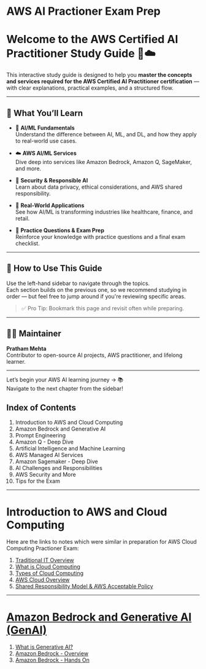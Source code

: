 # AWS AI Practioner Exam Prep
# Welcome to the AWS Certified AI Practitioner Study Guide 🧠☁️

This interactive study guide is designed to help you **master the concepts and services required for the AWS Certified AI Practitioner certification** — with clear explanations, practical examples, and a structured flow.

---

## 🚀 What You’ll Learn

- 📘 **AI/ML Fundamentals**  
  Understand the difference between AI, ML, and DL, and how they apply to real-world use cases.

- ☁️ **AWS AI/ML Services**  
  Dive deep into services like Amazon Bedrock, Amazon Q, SageMaker, and more.

- 🔐 **Security & Responsible AI**  
  Learn about data privacy, ethical considerations, and AWS shared responsibility.

- 💼 **Real-World Applications**  
  See how AI/ML is transforming industries like healthcare, finance, and retail.

- 📝 **Practice Questions & Exam Prep**  
  Reinforce your knowledge with practice questions and a final exam checklist.

---

## 🧭 How to Use This Guide

Use the left-hand sidebar to navigate through the topics.  
Each section builds on the previous one, so we recommend studying in order — but feel free to jump around if you're reviewing specific areas.

> ✅ Pro Tip: Bookmark this page and revisit often while preparing.

---

## 🧑‍💻 Maintainer

**Pratham Mehta**  
Contributor to open-source AI projects, AWS practitioner, and lifelong learner.

---

Let’s begin your AWS AI learning journey → 📚  
Navigate to the next chapter from the sidebar!


## Index of Contents
1. Introduction to AWS and Cloud Computing
2. Amazon Bedrock and Generative AI
3. Prompt Engineering
4. Amazon Q - Deep Dive
5. Artificial Intelligence and Machine Learning
6. AWS Managed AI Services
7. Amazon Sagemaker - Deep Dive
8. AI Challenges and Responsibilities
9.  AWS Security and More
10. Tips for the Exam

---

# Introduction to AWS and Cloud Computing

Here are the links to notes which were similar in preparation for AWS Cloud Computing Practioner Exam:
1. [Traditional IT Overview](https://pratham-mehta.github.io/aws/content/cloudcomp/traditionalc.html)
2. [What is Cloud Computing](https://pratham-mehta.github.io/aws/content/cloudcomp/cc.html)
3. [Types of Cloud Computing](https://github.com/Sparsha-mehta/aws-ai/blob/main/typesofCC.md)
4. [AWS Cloud Overview](https://pratham-mehta.github.io/aws/content/cloudcomp/awscc.html)
5. [Shared Responsibility Model & AWS Acceptable Policy](https://pratham-mehta.github.io/aws/content/cloudcomp/ssresponsibilitymodel.html)

---

# [Amazon Bedrock and Generative AI (GenAI)](https://github.com/Sparsha-mehta/aws-ai/blob/main/amazonbedrock.md)
1. [What is Generative AI?](https://github.com/Sparsha-mehta/aws-ai/blob/main/amazonbedrock.md#section-1--what-is-genai)
2. [Amazon Bedrock - Overview]()
3. [Amazon Bedrock - Hands On](https://github.com/Sparsha-mehta/aws-ai/blob/main/Bedrock%20Hands%20On.pdf)
